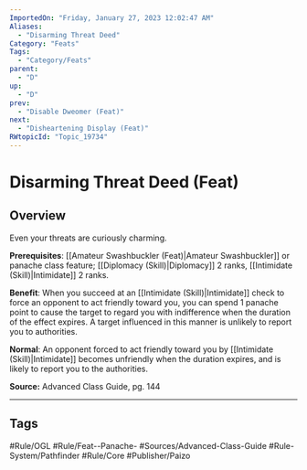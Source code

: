 ```yaml
---
ImportedOn: "Friday, January 27, 2023 12:02:47 AM"
Aliases:
  - "Disarming Threat Deed"
Category: "Feats"
Tags:
  - "Category/Feats"
parent:
  - "D"
up:
  - "D"
prev:
  - "Disable Dweomer (Feat)"
next:
  - "Disheartening Display (Feat)"
RWtopicId: "Topic_19734"
---
```

# Disarming Threat Deed (Feat)
## Overview
Even your threats are curiously charming.

**Prerequisites**: [[Amateur Swashbuckler (Feat)|Amateur Swashbuckler]] or panache class feature; [[Diplomacy (Skill)|Diplomacy]] 2 ranks, [[Intimidate (Skill)|Intimidate]] 2 ranks.

**Benefit**: When you succeed at an [[Intimidate (Skill)|Intimidate]] check to force an opponent to act friendly toward you, you can spend 1 panache point to cause the target to regard you with indifference when the duration of the effect expires. A target influenced in this manner is unlikely to report you to authorities.

**Normal**: An opponent forced to act friendly toward you by [[Intimidate (Skill)|Intimidate]] becomes unfriendly when the duration expires, and is likely to report you to the authorities.

**Source:** Advanced Class Guide, pg. 144


---
## Tags
#Rule/OGL #Rule/Feat--Panache- #Sources/Advanced-Class-Guide #Rule-System/Pathfinder #Rule/Core #Publisher/Paizo

